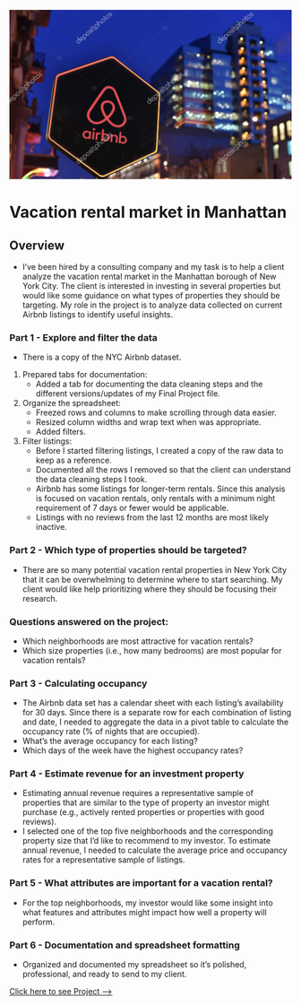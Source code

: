 ![Alt Text](assets/vacation_rental.png)

# Vacation rental market in Manhattan

## Overview
* I’ve been hired by a consulting company and my task is to help a client analyze the vacation rental market in the Manhattan borough of New York City. The client is interested in investing in several properties but would like some guidance on what types of properties they should be targeting. My role in the project is to analyze data collected on current Airbnb listings to identify useful insights.

### Part 1 - Explore and filter the data
* There is a copy of the NYC Airbnb dataset.

1. Prepared tabs for documentation:
   - Added a tab for documenting the data cleaning steps and the different versions/updates of my Final Project file.
2. Organize the spreadsheet:
   - Freezed rows and columns to make scrolling through data easier.
   - Resized column widths and wrap text when was appropriate.
   - Added filters.
3. Filter listings:
   - Before I started filtering listings, I created a copy of the raw data to keep as a reference.
   - Documented all the rows I removed so that the client can understand the data cleaning steps I took.
   - Airbnb has some listings for longer-term rentals. Since this analysis is focused on vacation rentals, only rentals with a minimum night requirement of 7 days or fewer would be applicable.
   - Listings with no reviews from the last 12 months are most likely inactive.

### Part 2 - Which type of properties should be targeted?
* There are so many potential vacation rental properties in New York City that it can be overwhelming to determine where to start searching. My client would like help prioritizing where they should be focusing their research.

### Questions answered on the project:

* Which neighborhoods are most attractive for vacation rentals?
* Which size properties (i.e., how many bedrooms) are most popular for vacation rentals?

### Part 3 - Calculating occupancy
* The Airbnb data set has a calendar sheet with each listing’s availability for 30 days. Since there is a separate row for each combination of listing and date, I needed to aggregate the data in a pivot table to calculate the occupancy rate (% of nights that are occupied).
* What’s the average occupancy for each listing?
* Which days of the week have the highest occupancy rates?

### Part 4 - Estimate revenue for an investment property
* Estimating annual revenue requires a representative sample of properties that are similar to the type of property an investor might purchase (e.g., actively rented properties or properties with good reviews).
* I selected one of the top five neighborhoods and the corresponding property size that I’d like to recommend to my investor. To estimate annual revenue, I needed to calculate the average price and occupancy rates for a representative sample of listings.

### Part 5 - What attributes are important for a vacation rental?
* For the top neighborhoods, my investor would like some insight into what features and attributes might impact how well a property will perform.  

### Part 6 - Documentation and spreadsheet formatting
* Organized and documented my spreadsheet so it’s polished, professional, and ready to send to my client.

[Click here to see Project --> ](https://docs.google.com/spreadsheets/d/1Cd_hSFrzCuOJWabTPHm8Ym-vPO-EcpGO/edit?usp=drive_link&ouid=114984213543656536178&rtpof=true&sd=true)
